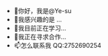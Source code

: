 * 👋你好，我是@Ye-su
* 👀我感兴趣的是 ...
* 🌱我目前正在学习...
* 💞️我正在寻求合作...
* 📫怎么联系我
      QQ:2752690254

<!---
Ye-su/Ye-su is a ✨ special ✨ repository because its `README.md` (this file) appears on your GitHub profile.
You can click the Preview link to take a look at your changes.
--->
